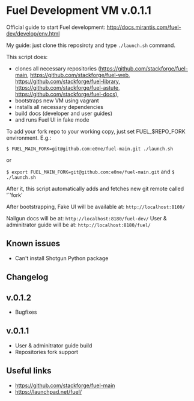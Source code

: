 Fuel Development VM v.0.1.1
===========================

Official guide to start Fuel development: http://docs.mirantis.com/fuel-dev/develop/env.html

My guide: just clone this reposiroty and type `./launch.sh` command.

This script does:
- clones all necessary repositories (https://github.com/stackforge/fuel-main, https://github.com/stackforge/fuel-web, https://github.com/stackforge/fuel-library, https://github.com/stackforge/fuel-astute, https://github.com/stackforge/fuel-docs),
- bootstraps new VM using vagrant
- installs all necessary dependencies
- build docs (developer and user guides)
- and runs Fuel UI in fake mode


To add your fork repo to your working copy, just set FUEL_$REPO_FORK environment.
E.g.:

`$ FUEL_MAIN_FORK=git@github.com:e0ne/fuel-main.git ./launch.sh`

or

`$ export FUEL_MAIN_FORK=git@github.com:e0ne/fuel-main.git` and `$ ./launch.sh`

After it, this script automatically adds and fetches new git remote called '`'fork'

After bootstrapping, Fake UI will be available at: `http://localhost:8100/`

Nailgun docs will be at: `http://localhost:8180/fuel-dev/`
User & adminitrator guide will be at: `http://localhost:8180/fuel/`

Known issues
------------
- Can't install Shotgun Python package

Changelog
---------

v.0.1.2
-------
- Bugfixes

v.0.1.1
-------
- User & adminitrator guide build
- Repositories fork support

Useful links
------------
- https://github.com/stackforge/fuel-main
- https://launchpad.net/fuel/
